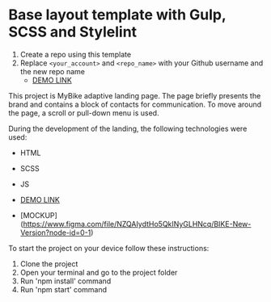 # Base layout template with Gulp, SCSS and Stylelint
1. Create a repo using this template
1. Replace `<your_account>` and `<repo_name>` with your Github username and the new repo name
    - [DEMO LINK](https://<your_account>.github.io/<repo_name>/)

This project is MyBike adaptive landing page. The page briefly presents the brand and contains a block of contacts for communication. To move around the page, a scroll or pull-down menu is used.

During the development of the landing, the following technologies were used:
- HTML
- SCSS
- JS

- [DEMO LINK](https://rashyd-hasratov.github.io/mybike-landing/)
- [MOCKUP] (https://www.figma.com/file/NZQAIydtHo5QkINyGLHNcq/BIKE-New-Version?node-id=0-1)

To start the project on your device follow these instructions:
1. Clone the project
2. Open your terminal and go to the project folder
3. Run 'npm install' command
4. Run 'npm start' command
